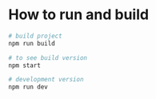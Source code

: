 # How to run and build

```bash
# build project
npm run build

# to see build version
npm start

# development version
npm run dev
```
